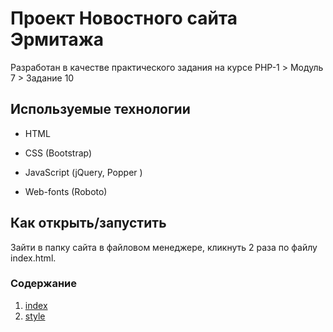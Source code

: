 # Проект Новостного сайта Эрмитажа

Разработан в качестве практического задания на курсе PHP-1 > Модуль 7 > Задание 10

## Используемые технологии

* HTML

* CSS (Bootstrap)

* JavaScript (jQuery, Popper )

* Web-fonts (Roboto)

## Как открыть/запустить

Зайти в папку сайта в файловом менеджере, кликнуть 2 раза по файлу index.html.

### Содержание
1. [index](./index.html)
2. [style](./style.css)